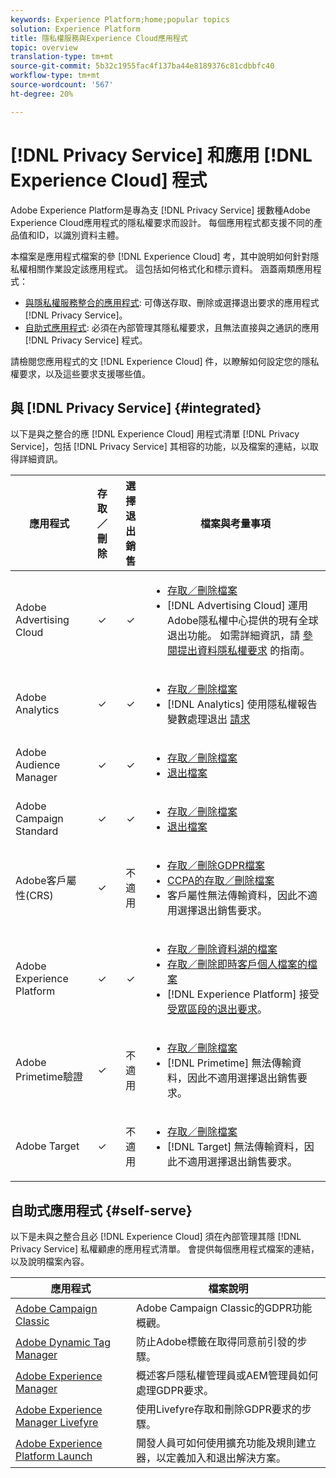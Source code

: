 ```yaml
---
keywords: Experience Platform;home;popular topics
solution: Experience Platform
title: 隱私權服務與Experience Cloud應用程式
topic: overview
translation-type: tm+mt
source-git-commit: 5b32c1955fac4f137ba44e8189376c81cdbbfc40
workflow-type: tm+mt
source-wordcount: '567'
ht-degree: 20%

---
```



# [!DNL Privacy Service] 和應用 [!DNL Experience Cloud] 程式

Adobe Experience Platform是專為支 [!DNL Privacy Service] 援數種Adobe Experience Cloud應用程式的隱私權要求而設計。 每個應用程式都支援不同的產品值和ID，以識別資料主體。

本檔案是應用程式檔案的參 [!DNL Experience Cloud] 考，其中說明如何針對隱私權相關作業設定該應用程式。 這包括如何格式化和標示資料。 涵蓋兩類應用程式：

* [與隱私權服務整合的應用程式](#integrated): 可傳送存取、刪除或選擇退出要求的應用程式 [!DNL Privacy Service]。
* [自助式應用程式](#self-serve): 必須在內部管理其隱私權要求，且無法直接與之通訊的應用 [!DNL Privacy Service] 程式。

請檢閱您應用程式的文 [!DNL Experience Cloud] 件，以瞭解如何設定您的隱私權要求，以及這些要求支援哪些值。

## 與 [!DNL Privacy Service] {#integrated}

以下是與之整合的應 [!DNL Experience Cloud] 用程式清單 [!DNL Privacy Service]，包括 [!DNL Privacy Service] 其相容的功能，以及檔案的連結，以取得詳細資訊。

| 應用程式 | 存取／刪除 | 選擇退出銷售 | 檔案與考量事項 |
--- | :---: | :---: | ---
| Adobe Advertising Cloud | ✓ | ✓ | <ul><li>[存取／刪除檔案](https://docs.adobe.com/content/help/en/advertising-cloud/all/privacy/ad-cloud-gdpr.html) </li><li>[!DNL Advertising Cloud] 運用Adobe隱私權中心提供的現有全球退出功能。 如需詳細資訊，請 [參閱提出資料隱私權要求](https://docs.adobe.com/content/help/zh-Hant/audience-manager/user-guide/overview/data-privacy/data-privacy-requests.html#opt-out-requests) 的指南。</li></ul> |
| Adobe Analytics | ✓ | ✓ | <ul><li>[存取／刪除檔案](https://docs.adobe.com/content/help/en/analytics/admin/data-governance/an-gdpr-overview.html)</li><li>[!DNL Analytics] 使用隱私權報告變數處理退出 [請求](https://docs.adobe.com/content/help/zh-Hant/analytics/admin/data-governance/consent-variables.html)</li></ul> |
| Adobe Audience Manager | ✓ | ✓ | <ul><li>[存取／刪除檔案](https://docs.adobe.com/content/help/zh-Hant/audience-manager/user-guide/overview/data-privacy/data-privacy-requests.html)</li><li>[退出檔案](https://docs.adobe.com/content/help/en/audience-manager/user-guide/features/declared-ids.html)</li></ul> |
| Adobe Campaign Standard | ✓ | ✓ | <ul><li>[存取／刪除檔案](https://docs.campaign.adobe.com/doc/standard/getting_started/en/ACS_GDPR.html)</li><li>[退出檔案](../segmentation/honoring-opt-outs.md)</li></ul> |
| Adobe客戶屬性(CRS) | ✓ | 不適用 | <ul><li>[存取／刪除GDPR檔案](https://docs.adobe.com/content/help/zh-Hant/core-services/interface/customer-attributes/gdpr.html)</li><li>[CCPA的存取／刪除檔案](https://docs.adobe.com/content/help/zh-Hant/core-services/interface/customer-attributes/ccpa.html)</li><li>客戶屬性無法傳輸資料，因此不適用選擇退出銷售要求。</li></ul> |
| Adobe Experience Platform | ✓ | ✓ | <ul><li>[存取／刪除資料湖的檔案](../catalog/privacy.md)</li><li>[存取／刪除即時客戶個人檔案的檔案](../profile/privacy.md)</li><li>[!DNL Experience Platform] 接受 [受眾區段的退出要求](../segmentation/honoring-opt-outs.md)。</li></ul> |
| Adobe Primetime驗證 | ✓ | 不適用 | <ul><li>[存取／刪除檔案](http://tve.helpdocsonline.com/how-to-make-a-privacy-request)</li><li>[!DNL Primetime] 無法傳輸資料，因此不適用選擇退出銷售要求。</li></ul> |
| Adobe Target | ✓ | 不適用 | <ul><li>[存取／刪除檔案](https://docs.adobe.com/content/help/zh-Hant/target/using/implement-target/before-implement/privacy/cmp-privacy-and-general-data-protection-regulation.html)</li><li>[!DNL Target] 無法傳輸資料，因此不適用選擇退出銷售要求。</li></ul> |


## 自助式應用程式 {#self-serve}

以下是未與之整合且必 [!DNL Experience Cloud] 須在內部管理其隱 [!DNL Privacy Service] 私權顧慮的應用程式清單。 會提供每個應用程式檔案的連結，以及說明檔案內容。

| 應用程式 | 檔案說明 |
| ------- | ----------- |
| [Adobe Campaign Classic](https://docs.campaign.adobe.com/doc/AC/getting_started/EN/ACC_GDPR.html) | Adobe Campaign Classic的GDPR功能概觀。 |
| [Adobe Dynamic Tag Manager](https://docs.adobe.com/content/help/zh-Hant/dtm/using/tools/opt-in.html) | 防止Adobe標籤在取得同意前引發的步驟。 |
| [Adobe Experience Manager](https://helpx.adobe.com/experience-manager/6-4/managing/using/gdpr-compliance.html) | 概述客戶隱私權管理員或AEM管理員如何處理GDPR要求。 |
| [Adobe Experience Manager Livefyre](https://docs.adobe.com/content/help/en/livefyre/using/settings-other/privacy-requests/c-gdpr-compliance.html) | 使用Livefyre存取和刪除GDPR要求的步驟。 |
| [Adobe Experience Platform Launch](https://docs.adobelaunch.com/client-side-information/deploy-javascript-tags-to-opt-in-to-launch) | 開發人員可如何使用擴充功能及規則建立器，以定義加入和退出解決方案。 |

